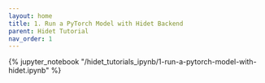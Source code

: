 ```yaml
---
layout: home
title: 1. Run a PyTorch Model with Hidet Backend
parent: Hidet Tutorial
nav_order: 1
---
```


{% jupyter_notebook "/hidet_tutorials_ipynb/1-run-a-pytorch-model-with-hidet.ipynb" %}


